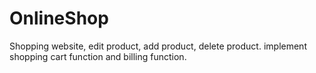 # OnlineShop
Shopping website, edit product, add product, delete product. implement shopping cart function and billing function.
